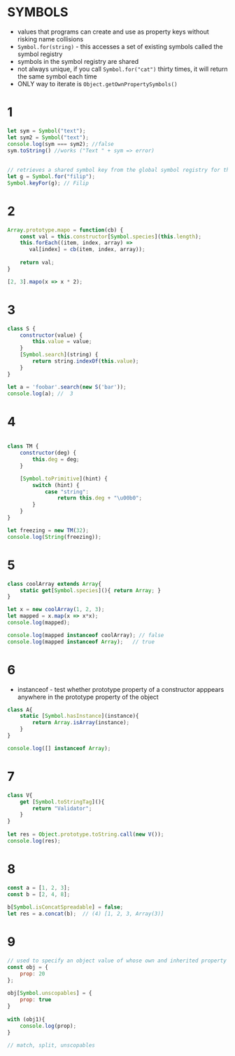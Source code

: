 # SYMBOLS

* values that programs can create and use as property keys without risking name collisions
*  ```Symbol.for(string)``` - this accesses a set of existing symbols called the symbol registry 
* symbols in the symbol registry are shared
* not always unique, if you call ```Symbol.for("cat")``` thirty times, it will return the same symbol each time
* ONLY way to iterate is ```Object.getOwnPropertySymbols()```


# 1
```js
let sym = Symbol("text");
let sym2 = Symbol("text");
console.log(sym === sym2); //false
sym.toString() //works ("Text " + sym => error)
    
    
// retrieves a shared symbol key from the global symbol registry for the given symbol
let g = Symbol.for("filip");
Symbol.keyFor(g); // Filip
```

# 2
```js
Array.prototype.mapo = function(cb) {
    const val = this.constructor[Symbol.species](this.length);
    this.forEach((item, index, array) => 
       val[index] = cb(item, index, array));
    
    return val;
}

[2, 3].mapo(x => x * 2);
```

# 3

```js
class S {
    constructor(value) {
        this.value = value;
    }
    [Symbol.search](string) {
        return string.indexOf(this.value);
    }
}

let a = 'foobar'.search(new S('bar'));
console.log(a); //  3
```


# 4

```js

class TM {
	constructor(deg) {
		this.deg = deg;
	}

	[Symbol.toPrimitive](hint) {
		switch (hint) {
			case "string":
				return this.deg + "\u00b0";
		}
	}
}

let freezing = new TM(32);
console.log(String(freezing));
```


# 5
```js
class coolArray extends Array{
    static get[Symbol.species](){ return Array; }
}

let x = new coolArray(1, 2, 3);
let mapped = x.map(x => x*x);
console.log(mapped);

console.log(mapped instanceof coolArray); // false
console.log(mapped instanceof Array);   // true
```


# 6
* instanceof - 
test whether prototype property of a constructor apppears anywhere in the prototype property of the object

```js
class A{
    static [Symbol.hasInstance](instance){
        return Array.isArray(instance);
    }
}

console.log([] instanceof Array); 
```


# 7
```js
class V{
    get [Symbol.toStringTag](){
        return "Validator";
    }
}
    
let res = Object.prototype.toString.call(new V());
console.log(res);
```


# 8
```js
const a = [1, 2, 3]; 
const b = [2, 4, 8];
    
b[Symbol.isConcatSpreadable] = false;
let res = a.concat(b);  // (4) [1, 2, 3, Array(3)]

```



# 9

```js
// used to specify an object value of whose own and inherited property names are excluded from the with
const obj = {
    prop: 20
};
    
obj[Symbol.unscopables] = {
    prop: true
}
    
with (obj1){
    console.log(prop);
}

// match, split, unscopables

```

